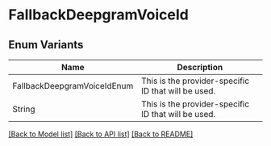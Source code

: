# FallbackDeepgramVoiceId

## Enum Variants

| Name | Description |
|---- | -----|
| FallbackDeepgramVoiceIdEnum | This is the provider-specific ID that will be used. |
| String | This is the provider-specific ID that will be used. |

[[Back to Model list]](../README.md#documentation-for-models) [[Back to API list]](../README.md#documentation-for-api-endpoints) [[Back to README]](../README.md)


